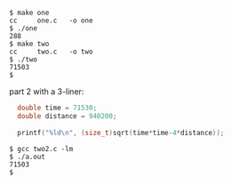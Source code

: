 ```
$ make one
cc     one.c   -o one
$ ./one 
288
$ make two
cc     two.c   -o two
$ ./two 
71503
$ 
```

part 2 with a 3-liner:

```c
  double time = 71530;
  double distance = 940200;
 
  printf("%ld\n", (size_t)sqrt(time*time-4*distance));
```

```
$ gcc two2.c -lm
$ ./a.out
71503
$
```
